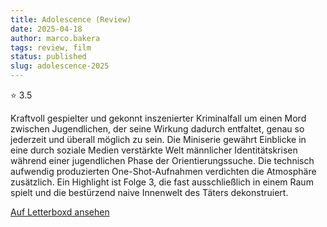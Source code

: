 ```yaml
---
title: Adolescence (Review)
date: 2025-04-18
author: marco.bakera
tags: review, film
status: published
slug: adolescence-2025
---
```


⭐ 3.5

Kraftvoll gespielter und gekonnt inszenierter Kriminalfall um einen Mord zwischen Jugendlichen, der seine Wirkung dadurch entfaltet, genau so jederzeit und überall möglich zu sein. Die Miniserie gewährt Einblicke in eine durch soziale Medien verstärkte Welt männlicher Identitätskrisen während einer jugendlichen Phase der Orientierungssuche. Die technisch aufwendig produzierten One-Shot-Aufnahmen verdichten die Atmosphäre zusätzlich. 
Ein Highlight ist Folge 3, die fast ausschließlich in einem Raum spielt und die bestürzend naive Innenwelt des Täters dekonstruiert.

[Auf Letterboxd ansehen](https://boxd.it/9rdRCt)

